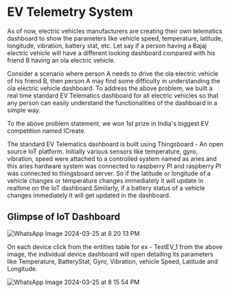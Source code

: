 # EV Telemetry System

As of now, electric vehicles manufacturers are creating their own telematics dashboard to show the parameters like vehicle speed, temperature, latitude, longitude, vibration, battery stat, etc. Let say if a person having a Bajaj electric vehicle will have a different looking dashboard compared with his friend B having an ola electric vehicle.

Consider a scenario where person A needs to drive the ola electric vehicle of his friend B, then person A may find some difficulty in understanding the ola electric vehicle dashboard. To address the above problem, we built a real time standard EV Telematics dashboard for all electric vehicles so that any person can easily understand the functionalities of the dashboard in a simple way.

To the above problem statement, we won 1st prize in India's biggest EV competition named ICreate.

The standard EV Telematics dashboard is built using Thingsboard - An open source IoT platform. Initially various sensors like temperature, gyro, vibration, speed were attached to a controlled system named as aries and this aries hardware system was connected to raspberry PI and raspberry PI was connected to thingsboard server. So if the latitude or longitude of a vehicle changes or temperature changes immediately it will update in realtime on the IoT dashboard.Similarly, if a battery status of a vehicle changes immediately it will get updated in the dashboard.

## Glimpse of IoT Dashboard

![WhatsApp Image 2024-03-25 at 8 20 13 PM](https://github.com/tanishpophale53/EV-Telemetry-System/assets/71888416/08e37594-80c1-4467-b362-49324aa3e3d5)


On each device click from the entities table for ex - TestEV_1 from the above image, the individual device dashboard will open detailing its parameters like Temperature, BatteryStat, Gyro, Vibration, vehicle Speed, Latitude and Longitude.


![WhatsApp Image 2024-03-25 at 8 15 54 PM](https://github.com/tanishpophale53/EV-Telemetry-System/assets/71888416/20bbb276-ccc0-43dc-99db-f72656d0cf64)


